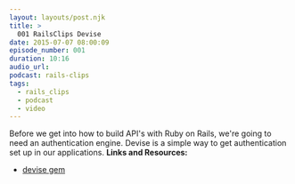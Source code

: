 ```yaml
---
layout: layouts/post.njk
title: >
  001 RailsClips Devise
date: 2015-07-07 08:00:09
episode_number: 001
duration: 10:16
audio_url:
podcast: rails-clips
tags:
  - rails_clips
  - podcast
  - video
---
```


Before we get into how to build API's with Ruby on Rails, we're going to need an authentication engine. Devise is a simple way to get authentication set up in our applications. **Links and Resources:**

- [devise gem](https://github.com/plataformatec/devise)
